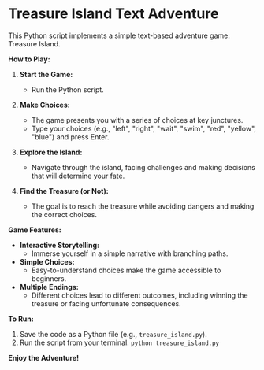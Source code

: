 # Treasure Island Text Adventure

This Python script implements a simple text-based adventure game: Treasure Island. 

**How to Play:**

1. **Start the Game:** 
   - Run the Python script.

2. **Make Choices:** 
   - The game presents you with a series of choices at key junctures.
   - Type your choices (e.g., "left", "right", "wait", "swim", "red", "yellow", "blue") and press Enter.

3. **Explore the Island:** 
   - Navigate through the island, facing challenges and making decisions that will determine your fate.

4. **Find the Treasure (or Not):** 
   - The goal is to reach the treasure while avoiding dangers and making the correct choices.

**Game Features:**

* **Interactive Storytelling:** 
   - Immerse yourself in a simple narrative with branching paths.
* **Simple Choices:** 
   - Easy-to-understand choices make the game accessible to beginners.
* **Multiple Endings:** 
   - Different choices lead to different outcomes, including winning the treasure or facing unfortunate consequences.

**To Run:**

1. Save the code as a Python file (e.g., `treasure_island.py`).
2. Run the script from your terminal: `python treasure_island.py`

**Enjoy the Adventure!**
